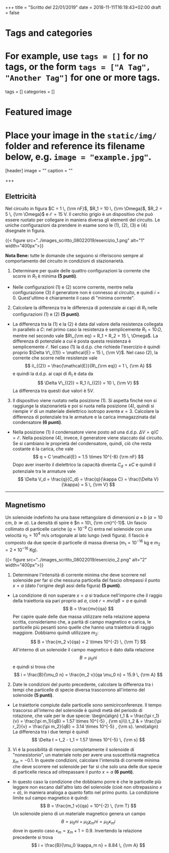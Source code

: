 +++
title = "Scritto del 22/01/2019"
date = 2018-11-11T16:18:43+02:00
draft = false

# Tags and categories
# For example, use `tags = []` for no tags, or the form `tags = ["A Tag", "Another Tag"]` for one or more tags.
tags = []
categories = []

# Featured image
# Place your image in the `static/img/` folder and reference its filename below, e.g. `image = "example.jpg"`.
[header]
image = ""
caption = ""

+++

## Elettricità

Nel circuito in figura $C = 1 \, {\rm nF}$, $R_1 = 10 \, {\rm \Omega}$, $R_2 = 5 \, {\rm \Omega}$  e $\mathcal{E} = 15$ V. Il cerchio grigio è un dispositivo che può essere ruotato per collegare in maniera diversa gli elementi del circuito. Le uniche configurazioni da prendere in esame sono le (1), (2), (3) e (4) disegnate in figura.

{{< figure src="../images_scritto_08022019/esercizio_1.png" alt="1" width="400px">}}

**Nota Bene:** tutte le domande che seguono si riferiscono sempre al comportamento del circuito in condizioni di stazionarietà.

1. Determinare per quale delle quattro configurazioni la corrente che scorre in $R_1$ è minima **(5 punti)**.

* Nelle configurazioni (1) e (2) scorre corrente, mentre nella configurazione (3) il generatore non è connesso al circuito, e quindi $i = 0$. Quest'ultimo è chiaramente il caso di "minima corrente".

2. Calcolare la differenza tra le differenza di potenziale ai capi di $R_1$ nelle configurazioni (1) e (2) **(5 punti)**.

* La differenza tra la (1) e la (2) è data dal valore della resistenza collegata in parallelo a $C$: nel primo caso la resistenza è semplicemente $R_1 = 10 \, \Omega$, mentre nel secondo vale $R\_{\rm eq} = R_1 + R_2 = 15 \, \Omega$. La differenza di potenziale a cui è posta questa resistenza è semplicemente $\mathcal{E}$. Nel caso (1) la d.d.p. che richiede l'esercizio è quindi proprio $\Delta V\_{(1)} = \mathcal{E} = 15 \, {\rm V}$. Nel caso (2), la corrente che scorre nelle resistenze vale
$$
i\_{(2)} = \frac{\mathcal{E}}{R\_{\rm eq}} = 1 \, {\rm A}
$$
e quindi la d.d.p. ai capi di $R_1$ è data da
$$
\Delta V\_{(2)} = R_1 i\_{(2)} = 10 \, {\rm V}
$$
La differenza tra questi due valori è $5 V$.

3. Il dispositivo viene ruotato nella posizione (1). Si aspetta finché non si raggiunge la stazionarietà e poi si ruota nella posizione (4), quindi si riempie $\mathcal{C}$ di un materiale dielettrico isotropo avente $\kappa = 3$. Calcolare la differenza di potenziale tra le armature e la carica immagazzinata dal condensatore **(6 punti)**.

* Nella posizione (1) il condensatore viene posto ad una d.d.p. $\Delta V = q / C = \mathcal{E}$. Nella posizione (4), invece, il generatore viene staccato dal circuito. Se si cambiano le proprietà del condensatore, quindi, ciò che resta costante è la carica, che vale
$$
q = C \mathcal{E} = 1.5 \times 10^{-8} {\rm nF}
$$
Dopo aver inserito il dielettrico la capacità diventa $C_d = \kappa C$ e quindi il potenziale tra le armature vale
$$
\Delta V_d = \frac{q}{C_d} = \frac{q}{\kappa C} = \frac{\Delta V}{\kappa} = 5 \, {\rm V}
$$


---

## Magnetismo

Un solenoide indefinito ha una base rettangolare di dimensioni $a \times b$ ($a = 10$ cm, $b \gg a$). La densità di spire è $n = 10\, {\rm cm}^{-1}$. Un fascio collimato di particelle cariche ($q = 10^{-9}$ C) entra nel solenoide con una velocità $v_0 = 10^4$ m/s ortogonale al lato lungo (vedi figura). Il fascio è composto da due specie di particelle di massa diversa ($m_1 = 10^{-16}$ kg e $m_2 = 2\times 10^{-16}$ Kg).

{{< figure src="../images_scritto_08022019/esercizio_2.png" alt="2" width="400px">}}

1. Determinare l'intensità di corrente minima che deve scorrere nel solenoide per far sì che nessuna particella del fascio oltrepassi il punto $x = a$ (dato l'origine degli assi della figura) **(5 punti)**.

* La condizione di non superare $x = a$ si traduce nell'imporre che il raggio della traiettoria sia pari proprio ad $a$, cioè $r = mv / qB = a$ e quindi
$$
B = \frac{mv}{qa}
$$
Per capire quale delle due massa utilizzare nella relazione appena scritta, consideriamo che, a parità di campo magnetico e carica, le particelle più pesanti sono quelle che hanno una traiettoria di raggio maggiore. Dobbiamo quindi utilizzare $m_2$:
$$
B = \frac{m_2 v}{qa} = 2 \times 10^{-2} \, {\rm T}
$$
All'interno di un solenoide il campo magnetico è dato dalla relazione
$$
B = \mu_0 n i
$$
e quindi si trova che
$$
i = \frac{B}{\mu_0 n} = \frac{m_2 v}{qa \mu_0 n} = 15.9 \, {\rm A}
$$

2. Date le condizioni del punto precedente, calcolare la differenza tra i tempi che particelle di specie diversa trascorrono all'interno del solenoide **(5 punti)**.

* Le traiettorie compiute dalle particelle sono semicirconferenze. Il tempo trascorso all'interno del solenoide è quindi metà del periodo di rotazione, che vale per le due specie:
\begin{align}
t_1 & = \frac{\pi r_1}{v} = \frac{\pi m_1}{qB} = 1.57 \times 10^{-5} \, {\rm s}\\\\\\
t_2 & = \frac{\pi r_2}{v} = \frac{\pi m_2}{qB} = 3.14 \times 10^{-5} \, {\rm s}.
\end{align}
La differenza tra i due tempi è quindi
$$
\Delta t = t_2 - t_1 = 1.57 \times 10^{-5} \, {\rm s}
$$

3. Vi è la possibilità di riempire completamente il solenoide di "nonesistonio", un materiale noto per avere una suscettività magnetica $\chi_m = -0.1$. In queste condizioni, calcolare l'intensità di corrente minima che deve scorrere nel solenoide per far sì che solo una delle due specie di particelle riesca ad oltrepassare il punto $x = a$ **(6 punti)**.

* In questo caso la condizione che dobbiamo porre è che le particelle più leggere non escano dall'altro lato del solenoide (cioè non oltrepassino $x = a$), in maniera analoga a quanto fatto nel primo punto. La condizione limite sul campo magnetico è quindi:
$$
B = \frac{m_1 v}{qa} = 10^{-2} \, {\rm T}
$$
Un solenoide pieno di un materiale magnetico genera un campo
$$
B = \mu_0 n i + \mu_0 \chi_m n i = \mu_0 \kappa_m i
$$
dove in questo caso $\kappa_m = \chi_m + 1 = 0.9$. Invertendo la relazione precedente si trova
$$
i = \frac{B}{\mu_0 \kappa_m n} = 8.84 \, {\rm A}
$$
